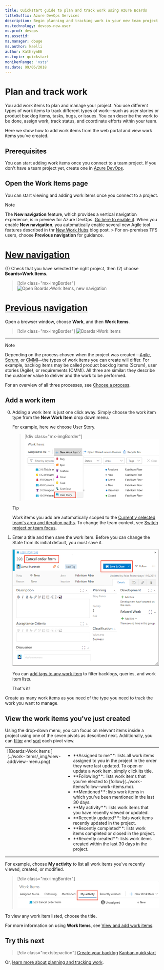 ```yaml
---
title: Quickstart guide to plan and track work using Azure Boards
titleSuffix: Azure DevOps Services  
description: Begin planning and tracking work in your new team project on Azure Boards
ms.technology: devops-new-user 
ms.prod: devops
ms.assetid: 
ms.manager: douge
ms.author: kaelli
author: KathrynEE
ms.topic: quickstart
monikerRange: 'vsts'
ms.date: 09/05/2018  
---
```



# Plan and track work 

You add work items to plan and manage your project. You use different types of work items to track different types of work&mdash;such as user stories or product backlog items, tasks, bugs, or issues. You can describe the work to be done, assign work, track status, and coordinate efforts within your team.   

Here we show how to add work items from the web portal and view work items you've created. 

<a id="define-new-work">  </a>

## Prerequisites

You can start adding work items once you connect to a team project. If you don't have a team project yet, create one in [Azure DevOps](sign-up-invite-teammates.md).


## Open the Work Items page
You can start viewing and adding work items once you connect to a project. 

<a id="browser" /> 

> [!NOTE]
> The **New navigation** feature, which provides a vertical navigation experience, is in preview for Azure DevOps. [Go here to enable it](/vsts/project/navigation/preview-features.md). When you enable **New navigation**, you automatically enable several new Agile tool features described in thr [New Work Hubs](https://blogs.msdn.microsoft.com/devops/2018/06/22/new-work-hubs/) blog post. >
> For on-premises TFS users, choose **Previous navigation** for guidance. 

# [New navigation](#tab/new-nav)

(1) Check that you have selected the right project, then (2) choose **Boards>Work Items**. 

> [!div class="mx-imgBorder"]  
> ![Open Boards>Work Items, new navigation](/vsts/boards/work-items/_img/view-add/open-work-items-agile.png)

# [Previous navigation](#tab/previous-nav)

Open a browser window, choose **Work**, and then **Work Items**. 

> [!div class="mx-imgBorder"]
![Boards>Work Items ](/vsts/boards/work-items/_img/view-add/work-items-hub.png)

---

> [!NOTE]    
>Depending on the process chosen when the project was created&mdash;[Agile](/vsts/boards/work-items/guidance/agile-process-workflow), [Scrum](/vsts/boards/work-items/guidance/scrum-process-workflow), or [CMMI](/vsts/boards/work-items/guidance/cmmi-process-workflow)&mdash;the types of work items you can create will differ. For example, backlog items may be called product backlog items (Scrum), user stories (Agile), or requirements (CMMI). All three are similar: they describe the customer value to deliver and the work to be performed.
>
> For an overview of all three processes, see [Choose a process](/vsts/boards/work-items/guidance/choose-process). 


## Add a work item 

0. Adding a work item is just one click away. Simply choose the work item type from the **New Work Item** drop down menu.  

	For example, here we choose User Story. 

	> [!div class="mx-imgBorder"]
	> ![Boards>Work Items, Add a work item ](../work-items/_img/view-add/work-items-hub-new.png)

	> [!TIP]    
	> Work items you add are automatically scoped to the [Currently selected team's area and iteration paths](../../organizations/settings/set-team-defaults.md). To change the team context, see [Switch project or team focus](../../project/navigation/go-to-project-repo.md?toc=/vsts/boards/get-started/toc.json&bc=/vsts/boards/get-started/breadcrumb/toc.json).

0. Enter a title and then save the work item. Before you can change the State from its initial default, you must save it.  

	![Agile process, User story work item form](../backlogs/_img/add-new-work-item-vsts-user-story.png)  

	You can [add tags to any work item](../queries/add-tags-to-work-items.md) to filter backlogs, queries, and work item lists.

	That's it! 

Create as many work items as you need of the type you need to track the work you want to manage.  


## View the work items you've just created  

Using the drop-down menu, you can focus on relevant items inside a project using one of the seven pivots as described next. Additionally, you can [filter](#filter) and [sort](#sort) each pivot view.  

<table>
<tbody valign="top">
<tr>
<td>
![Boards>Work Items ](../work-items/_img/view-add/view-menu.png)
</td>
<td>
<ul>
<li>**Assigned to me**: lists all work items assigned to you in the project in the order they were last updated. To open or update a work item, simply click its title.</li>
<li>**Following**: lists work items that you've elected to [follow](../work-items/follow-work-items.md). </li>
<li>**Mentioned**: lists work items in which you've been mentioned in the last 30 days. </li>
<li>**My activity**: lists work items that you have recently viewed or updated.</li>
<li>**Recently updated**: lists work items recently updated in the project. </li>
<li>**Recently completed**: lists work items completed or closed in the project.</li>
<li>**Recently created**: lists work items created within the last 30 days in the project.</li>
</ul>
</td>
</tr>
</tbody>
</table>


For example, choose **My activity** to list all work items you've recently viewed, created, or modified. 

> [!div class="mx-imgBorder"]  
> ![Work hub, Work Items page, Add a work item](_img/plan-track-work/view-work-item-activity.png)  

To view any work item listed, choose the title. 

For more information on using **Work Items**, see [View and add work items](../work-items/view-add-work-items.md).


## Try this next  
 
> [!div class="nextstepaction"]
> [Create your backlog](../backlogs/create-your-backlog.md)
> [Kanban quickstart](../boards/kanban-quickstart.md) 

Or, [learn more about planning and tracking work](../work-items/index.md).
 
